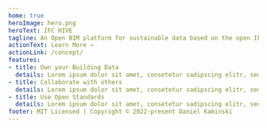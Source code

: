 ```yaml
---
home: true
heroImage: hero.png
heroText: IFC HIVE
tagline: An Open BIM platform for sustainable data based on the open IFC standard.
actionText: Learn More →
actionLink: /concept/
features:
- title: Own your Building Data
  details: Lorem ipsum dolor sit amet, consetetur sadipscing elitr, sed diam nonumy eirmod tempor invidunt ut labore et dolore magna aliquyam erat, sed diam voluptua. At vero eos et accusam et justo duo dolores et ea rebum.
- title: Collaborate with others
  details: Lorem ipsum dolor sit amet, consetetur sadipscing elitr, sed diam nonumy eirmod tempor invidunt ut labore et dolore magna aliquyam erat, sed diam voluptua. At vero eos et accusam et justo duo dolores et ea rebum.
- title: Use Open Standards
  details: Lorem ipsum dolor sit amet, consetetur sadipscing elitr, sed diam nonumy eirmod tempor invidunt ut labore et dolore magna aliquyam erat, sed diam voluptua. At vero eos et accusam et justo duo dolores et ea rebum.
footer: MIT Licensed | Copyright © 2022-present Daniel Kaminski
---
```


